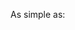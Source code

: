 As simple as:

<script src="https://cdn.jsdelivr.net/gh/Kavshree/micro-element-bundle/micro-header.js"></script>
<micro-header></micro-header>

